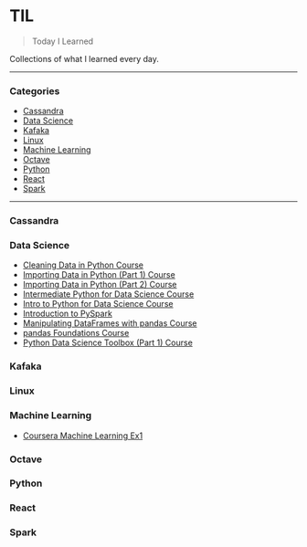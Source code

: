 # TIL
> Today I Learned

Collections of what I learned every day.

---

### Categories

- [Cassandra](#cassandra)
- [Data Science](#data-science)
- [Kafaka](#kafaka)
- [Linux](#linux)
- [Machine Learning](#machine-learning)
- [Octave](#octave)
- [Python](#python)
- [React](#react)
- [Spark](#spark)

---

### Cassandra

### Data Science

- [Cleaning Data in Python Course](data-science/cleaning-data-in-python-course.md)
- [Importing Data in Python (Part 1) Course](data-science/importing-data-in-python-(part-1)-course.md)
- [Importing Data in Python (Part 2) Course](data-science/importing-data-in-python-(part-2)-course.md)
- [Intermediate Python for Data Science Course](data-science/intermediate-python-for-data-science-course.md)
- [Intro to Python for Data Science Course](data-science/intro-to-python-for-data-science-course.md)
- [Introduction to PySpark](data-science/introduction-to-pyspark-course.md)
- [Manipulating DataFrames with pandas Course](data-science/manipulating-dataframes-with-pandas-course.md)
- [pandas Foundations Course](data-science/pandas-foundations-course.md)
- [Python Data Science Toolbox (Part 1) Course](data-science/python-data-science-toolbox-(part-1)-course.md)

### Kafaka

### Linux

### Machine Learning

- [Coursera Machine Learning Ex1](machine-learning/coursera-machine-learning-ex1.md)

### Octave

### Python

### React

### Spark
